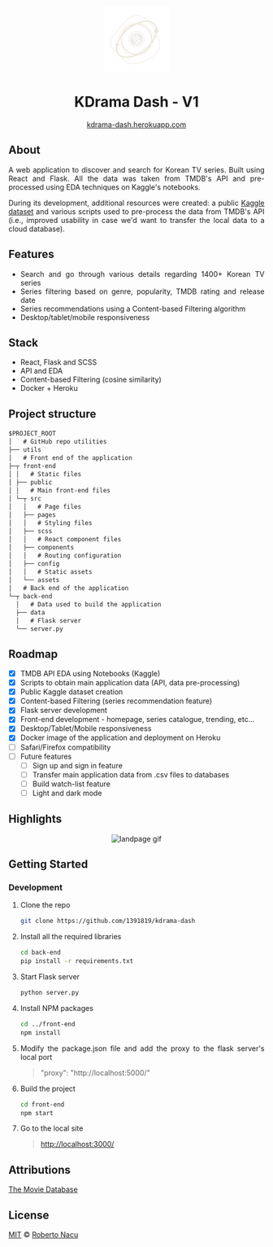 <div align="center">
  <img src="utils/logo-light-nobg.png" alt="logo" width="128"/>
  <h1>KDrama Dash - V1</h1>

[kdrama-dash.herokuapp.com](https://kdrama-dash.herokuapp.com/)

</div>

<div align="justify">

## About

A web application to discover and search for Korean TV series. Built using React and Flask. All the data was taken from TMDB's API and pre-processed using EDA techniques on Kaggle's notebooks. 

During its development, additional resources were created: a public [Kaggle dataset](https://www.kaggle.com/datasets/robertonacu/tmdb-kdramas-2022) and various scripts used to pre-process the data from TMDB's API (i.e., improved usability in case we'd want to transfer the local data to a cloud database).

## Features
- Search and go through various details regarding 1400+ Korean TV series
- Series filtering based on genre, popularity, TMDB rating and release date
- Series recommendations using a Content-based Filtering algorithm
- Desktop/tablet/mobile responsiveness

## Stack

- React, Flask and SCSS
- API and EDA
- Content-based Filtering (cosine similarity)
- Docker + Heroku

## Project structure

```
$PROJECT_ROOT
│   # GitHub repo utilities
├── utils
│   # Front end of the application
├─┬ front-end
│ │   # Static files
│ ├── public
│ │   # Main front-end files
│ └─┬ src
│   │   # Page files
│   ├── pages
│   │   # Styling files
│   ├── scss
│   │   # React component files
│   ├── components
│   │   # Routing configuration
│   ├── config
│   │   # Static assets
│   └── assets
│   # Back end of the application
└─┬ back-end
  │   # Data used to build the application
  ├── data
  │   # Flask server
  └── server.py
```

## Roadmap

- [x] TMDB API EDA using Notebooks (Kaggle)
- [x] Scripts to obtain main application data (API, data pre-processing)
- [x] Public Kaggle dataset creation
- [x] Content-based Filtering (series recommendation feature)
- [x] Flask server development 
- [x] Front-end development - homepage, series catalogue, trending, etc...
- [x] Desktop/Tablet/Mobile responsiveness
- [x] Docker image of the application and deployment on Heroku
- [ ] Safari/Firefox compatibility
- [ ] Future features  
  - [ ] Sign up and sign in feature
  - [ ] Transfer main application data from .csv files to databases
  - [ ] Build watch-list feature
  - [ ] Light and dark mode
## Highlights

<div align="center">
  <img src="utils/landpage.gif" alt="landpage gif"/>
</div>

## Getting Started

### Development

1. Clone the repo
   ```sh
   git clone https://github.com/1391819/kdrama-dash
   ```
2. Install all the required libraries
   ```sh
   cd back-end
   pip install -r requirements.txt
   ```
3. Start Flask server
   ```sh
   python server.py
   ```
4. Install NPM packages
   ```sh
   cd ../front-end
   npm install
   ```
5. Modify the package.json file and add the proxy to the flask server's local port
   > "proxy": "http://localhost:5000/"
6. Build the project
   ```sh
   cd front-end
   npm start
   ```
7. Go to the local site 
   > [http://localhost:3000/](http://localhost:3000/)

## Attributions

<a href="https://www.themoviedb.org/" title="TMDB">The Movie Database</a>

## License

[MIT](https://github.com/1391819/kdrama-dash/blob/main/License.txt) © [Roberto Nacu](https://github.com/1391819)

</div>
